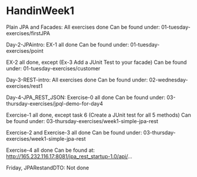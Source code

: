 # HandinWeek1

Plain JPA and Facades:
All exercises done
Can be found under: 01-tuesday-exercises/firstJPA


Day-2-JPAintro:
EX-1 all done
Can be found under: 01-tuesday-exercises/point

EX-2 all done, except (Ex-3 Add a JUnit Test to your facade)
Can be found under: 01-tuesday-exercises/customer


Day-3-REST-intro:
All exercises done
Can be found under: 02-wednesday-exercises/rest1


Day-4-JPA_REST_JSON:
Exercise-0 all done
Can be found under: 03-thursday-exercises/jpql-demo-for-day4

Exercise-1 all done, except task 6 (Create a JUnit test for all 5 methods)
Can be found under: 03-thursday-exercises/week1-simple-jpa-rest

Exercise-2 and Exercise-3 all done
Can be found under: 03-thursday-exercises/week1-simple-jpa-rest

Exercise-4 all done
Can be found at: http://165.232.116.17:8081/jpa_rest_startup-1.0/api/...


Friday, JPARestandDTO:
Not done 
